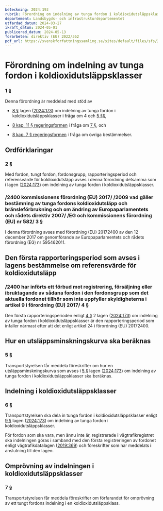 ```yaml
---
beteckning: 2024:193
rubrik: Förordning om indelning av tunga fordon i koldioxidutsläppsklasser
departement: Landsbygds- och infrastrukturdepartementet
utfardad_datum: 2024-03-27
ikraft_datum: 2024-05-01
publicerad_datum: 2024-05-13
forarbeten: direktiv (EU) 2022/362
pdf_url: https://svenskforfattningssamling.se/sites/default/files/sfs/2024-03/SFS2024-193.pdf
---
```


# Förordning om indelning av tunga fordon i koldioxidutsläppsklasser

### 1 §

Denna förordning är meddelad med stöd av

- [8 §](#8) lagen ([2024:173](https://selex.se/eli/sfs/2024/173)) om indelning av tunga fordon i koldioxidutsläppsklasser i fråga om 4 och [5 §](#5)§,

- [8 kap. 11 § regeringsformen](https://selex.se/eli/sfs/1974/152#kap8.11) i fråga om [7 §](#7), och

- [8 kap. 7 § regeringsformen](https://selex.se/eli/sfs/1974/152#kap8.7) i fråga om övriga bestämmelser.

## Ordförklaringar

### 2 §

Med fordon, tungt fordon, fordonsgrupp, rapporteringsperiod och referensvärde för koldioxidutsläpp avses i denna förordning detsamma som i lagen ([2024:173](https://selex.se/eli/sfs/2024/173)) om indelning av tunga fordon i koldioxidutsläppsklasser.

### /2400 kommissionens förordning (EU) 2017/ /2009 vad gäller bestämning av tunga fordons koldioxidutsläpp och bränsleförbrukning och om ändring av Europaparlamentets och rådets direktiv 2007/ /EG och kommissionens förordning (EU) nr 582/ 3 §

I denna förordning avses med förordning (EU) 20172400 av den 12 december 2017 om genomförande av Europaparlamentets och rådets förordning (EG) nr 595462011.

## Den första rapporteringsperiod som avses i lagens bestämmelse om referensvärde för koldioxidutsläpp

### /2400 har införts ett förbud mot registrering, försäljning eller ibruktagande av sådana fordon i den fordonsgrupp som det aktuella fordonet tillhör som inte uppfyller skyldigheterna i artikel 9 i förordning (EU) 2017/ 4 §

Den första rapporteringsperioden enligt [4 §](#4) 2 lagen ([2024:173](https://selex.se/eli/sfs/2024/173)) om indelning av tunga fordon i koldioxidutsläppsklasser är den rapporteringsperiod som infaller närmast efter att det enligt artikel 24 i förordning (EU) 20172400.

## Hur en utsläppsminskningskurva ska beräknas

### 5 §

Transportstyrelsen får meddela föreskrifter om hur en utsläppsminskningskurva som avses i [5 §](#5) lagen ([2024:173](https://selex.se/eli/sfs/2024/173)) om indelning av tunga fordon i koldioxidutsläppsklasser ska beräknas.

## Indelning i koldioxidutsläppsklasser

### 6 §

Transportstyrelsen ska dela in tunga fordon i koldioxidutsläppsklasser enligt [9 §](#9) lagen ([2024:173](https://selex.se/eli/sfs/2024/173)) om indelning av tunga fordon i koldioxidutsläppsklasser.

För fordon som ska vara, men ännu inte är, registrerade i vägtrafikregistret ska indelningen göras i samband med den första registreringen av fordonet enligt vägtrafikdatalagen ([2019:369](https://selex.se/eli/sfs/2019/369)) och föreskrifter som har meddelats i anslutning till den lagen.

## Omprövning av indelningen i koldioxidutsläppsklasser

### 7 §

Transportstyrelsen får meddela föreskrifter om förfarandet för omprövning av ett tungt fordons indelning i en koldioxidutsläppsklass.